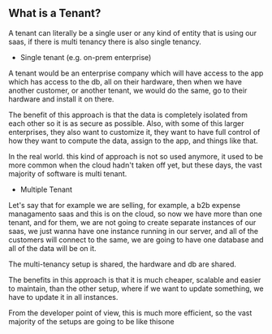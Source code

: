 ## What is a Tenant?

A tenant can literally be a single user or any kind of entity that is using our saas, if there is multi tenancy there is
also single tenancy. 

- Single tenant (e.g. on-prem enterprise)
  
A tenant would be an enterprise company which will have
access to the app which has access to the db, all on their hardware, then when we have another customer, or another tenant,
we would do the same, go to their hardware and install it on there.

The benefit of this approach is that the data is completely isolated from each other so it is as secure as possible.
Also, with some of this larger enterprises, they also want to customize it, they want to have full control of how they
want to compute the data, assign to the app, and things like that.

In the real world. this kind of approach is not so used anymore, it used to be more common when the cloud hadn't taken
off yet, but these days, the vast majority of software is multi tenant.

- Multiple Tenant

Let's say that for example we are selling, for example, a b2b expense managamento saas and this is on the cloud, so now
we have more than one tenant, and for them, we are not going to create separate instances  of our saas, we just wanna have
one instance running in our server, and all of the customers will connect to the same, we are going to have one database
and all of the data will be on it.

The multi-tenancy setup is shared, the hardware and db are shared.

The benefits in this approach is that it is much cheaper, scalable and easier to maintain, than the other setup, where if
we want to update something, we have to update it in all instances.

From the developer point of view, this is much more efficient, so the vast majority of the setups are going to be like thisone



